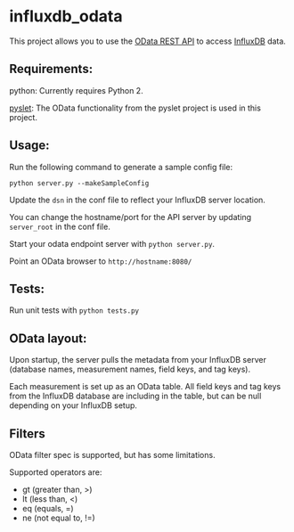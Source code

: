 # influxdb_odata

This project allows you to use the [OData REST API](http://www.odata.org/) to access [InfluxDB](https://www.influxdata.com/) data.

## Requirements:


python: Currently requires Python 2.

[pyslet](https://github.com/swl10/pyslet): The OData functionality from the pyslet project is used in this project.

## Usage:

Run the following command to generate a sample config file:

`python server.py --makeSampleConfig`

Update the `dsn` in the conf file to reflect your InfluxDB server location.

You can change the hostname/port for the API server by updating `server_root` in the conf file.

Start your odata endpoint server with `python server.py`.

Point an OData browser to `http://hostname:8080/`

## Tests:

Run unit tests with `python tests.py`

## OData layout:

Upon startup, the server pulls the metadata from your InfluxDB server
(database names, measurement names, field keys, and tag keys).

Each measurement is set up as an OData table. All field keys and tag keys
from the InfluxDB database are including in the table, but can be null
depending on your InfluxDB setup.

## Filters

OData filter spec is supported, but has some limitations.

Supported operators are:

* gt (greater than, >)
* lt (less than, <)
* eq (equals, =)
* ne (not equal to, !=)
